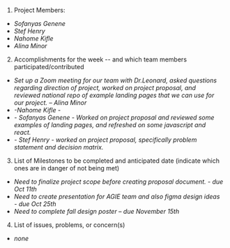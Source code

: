 1) Project Members:

* *Sofanyas Genene*  
* *Stef Henry*  
* *Nahome Kifle*  
* *Alina Minor*

2) Accomplishments for the week \-- and which team members participated/contributed

* *Set up a Zoom meeting for our team with Dr.Leonard, asked questions regarding direction of project, worked on project proposal, and reviewed national repo of example landing pages that we can use for our project.  – Alina Minor*  
* *\-Nahome Kifle \-*  
*  *\- Sofanyas Genene \- Worked on project proposal and reviewed some examples of landing pages, and refreshed on some javascript and react.*  
* *\- Stef Henry \- worked on project proposal, specifically problem statement and decision matrix.*  

3) List of Milestones to be completed and anticipated date (indicate which ones are in danger of not being met) 

   

* *Need to finalize project scope before creating proposal document. \- due Oct 11th*  
* *Need to create presentation for AGIE team and also figma design ideas \- due Oct 25th*   
* *Need to complete fall design poster – due November 15th*

4) List of issues, problems, or concern(s)

* *none*  
  